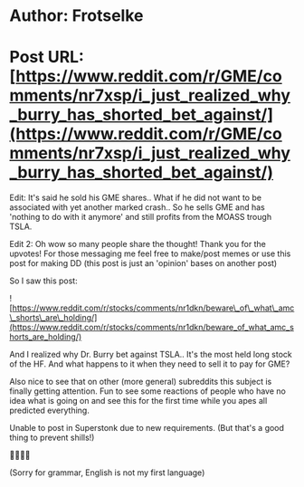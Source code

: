 # Author: Frotselke
# Post URL: [https://www.reddit.com/r/GME/comments/nr7xsp/i_just_realized_why_burry_has_shorted_bet_against/](https://www.reddit.com/r/GME/comments/nr7xsp/i_just_realized_why_burry_has_shorted_bet_against/)



Edit: It's said he sold his GME shares.. What if he did not want to be associated with yet another marked crash.. So he sells GME and has 'nothing to do with it anymore' and still profits from the MOASS trough TSLA.

Edit 2: Oh wow so many people share the thought! Thank you for the upvotes! For those messaging me feel free to make/post memes or use this post for making DD (this post is just an 'opinion' bases on another post)


So I saw this post:

![https://www.reddit.com/r/stocks/comments/nr1dkn/beware\_of\_what\_amc\_shorts\_are\_holding/](https://www.reddit.com/r/stocks/comments/nr1dkn/beware_of_what_amc_shorts_are_holding/)

And I realized why Dr. Burry bet against TSLA.. It's the most held long stock of the HF. And what happens to it when they need to sell it to pay for GME?

Also nice to see that on other (more general) subreddits this subject is finally getting attention. Fun to see some reactions of people who have no idea what is going on and see this for the first time while you apes all predicted everything.

Unable to post in Superstonk due to new requirements. (But that's a good thing to prevent shills!)

🚀🚀🚀🚀

(Sorry for grammar, English is not my first language)